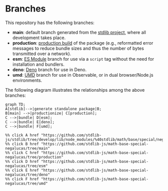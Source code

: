<!--

@license Apache-2.0

Copyright (c) 2022 The Stdlib Authors.

Licensed under the Apache License, Version 2.0 (the "License");
you may not use this file except in compliance with the License.
You may obtain a copy of the License at

    http://www.apache.org/licenses/LICENSE-2.0

Unless required by applicable law or agreed to in writing, software
distributed under the License is distributed on an "AS IS" BASIS,
WITHOUT WARRANTIES OR CONDITIONS OF ANY KIND, either express or implied.
See the License for the specific language governing permissions and
limitations under the License.

-->

# Branches

This repository has the following branches:

-   **main**: default branch generated from the [stdlib project][stdlib-url], where all development takes place.
-   **production**: [production build][production-url] of the package (e.g., reformatted error messages to reduce bundle sizes and thus the number of bytes transmitted over a network).
-   **esm**: [ES Module][esm-url] branch for use via a `script` tag without the need for installation and bundlers.
-   **deno**: [Deno][deno-url] branch for use in Deno.
-   **umd**: [UMD][umd-url] branch for use in Observable, or in dual browser/Node.js environments.

The following diagram illustrates the relationships among the above branches:

```mermaid
graph TD;
A[stdlib]-->|generate standalone package|B;
B[main] -->|productionize| C[production];
C -->|bundle| D[esm];
C -->|bundle| E[deno];
C -->|bundle| F[umd];

%% click A href "https://github.com/stdlib-js/stdlib/tree/develop/lib/node_modules/%40stdlib/math/base/special/negalucas"
%% click B href "https://github.com/stdlib-js/math-base-special-negalucas/tree/main"
%% click C href "https://github.com/stdlib-js/math-base-special-negalucas/tree/production"
%% click D href "https://github.com/stdlib-js/math-base-special-negalucas/tree/esm"
%% click E href "https://github.com/stdlib-js/math-base-special-negalucas/tree/deno"
%% click F href "https://github.com/stdlib-js/math-base-special-negalucas/tree/umd"
```

[stdlib-url]: https://github.com/stdlib-js/stdlib/tree/develop/lib/node_modules/%40stdlib/math/base/special/negalucas
[production-url]: https://github.com/stdlib-js/math-base-special-negalucas/tree/production
[deno-url]: https://github.com/stdlib-js/math-base-special-negalucas/tree/deno
[umd-url]: https://github.com/stdlib-js/math-base-special-negalucas/tree/umd
[esm-url]: https://github.com/stdlib-js/math-base-special-negalucas/tree/esm